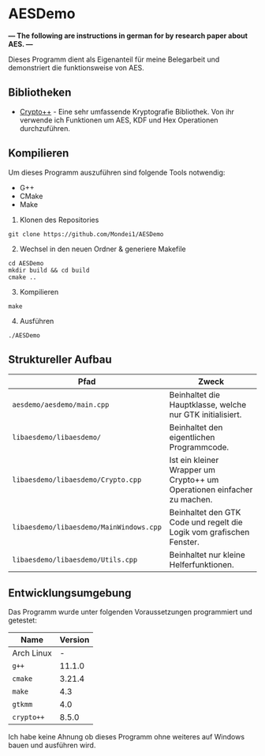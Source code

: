 # AESDemo
**— The following are instructions in german for by research paper about AES. —**

Dieses Programm dient als Eigenanteil für meine Belegarbeit und demonstriert die funktionsweise von AES.

## Bibliotheken
* [Crypto++](https://cryptopp.com/) - Eine sehr umfassende Kryptografie Bibliothek. Von ihr verwende ich Funktionen
um AES, KDF und Hex Operationen durchzuführen.

## Kompilieren
Um dieses Programm auszuführen sind folgende Tools notwendig:
* G++
* CMake
* Make

1. Klonen des Repositories
```shell
git clone https://github.com/Mondei1/AESDemo
```

2. Wechsel in den neuen Ordner & generiere Makefile
```shell
cd AESDemo
mkdir build && cd build
cmake ..
```

3. Kompilieren
```shell
make
```

4. Ausführen
```shell
./AESDemo
```

## Struktureller Aufbau
| Pfad       	                            | Zweck 	|
|------------	                            |---------	|
|`aesdemo/aesdemo/main.cpp`                 | Beinhaltet die Hauptklasse, welche nur GTK initialisiert.
|`libaesdemo/libaesdemo/`                   | Beinhaltet den eigentlichen Programmcode.
|`libaesdemo/libaesdemo/Crypto.cpp`         | Ist ein kleiner Wrapper um Crypto++ um Operationen einfacher zu machen.
|`libaesdemo/libaesdemo/MainWindows.cpp`    | Beinhaltet den GTK Code und regelt die Logik vom grafischen Fenster.
|`libaesdemo/libaesdemo/Utils.cpp`          | Beinhaltet nur kleine Helferfunktionen.

## Entwicklungsumgebung
Das Programm wurde unter folgenden Voraussetzungen programmiert und getestet:

| Name       	| Version 	|
|------------	|---------	|
| Arch Linux 	| -       	|
| `g++`      	| 11.1.0  	|
| `cmake`    	| 3.21.4  	|
| `make`     	| 4.3     	|
| `gtkmm`       | 4.0       | 
| `crypto++`    | 8.5.0

Ich habe keine Ahnung ob dieses Programm ohne weiteres auf Windows bauen und ausführen wird.
